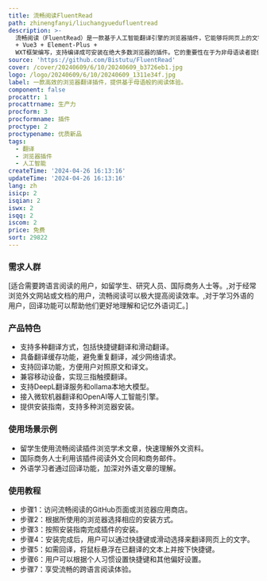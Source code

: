 ```yaml
---
title: 流畅阅读FluentRead
path: zhinengfanyi/liuchangyuedufluentread
description: >-
  流畅阅读（FluentRead）是一款基于人工智能翻译引擎的浏览器插件，它能够将网页上的文字翻译成任何语言，支持快捷键翻译、滑动翻译等多种翻译方式，并具备翻译缓存与回译功能。该插件采用TypeScript
  + Vue3 + Element-Plus +
  WXT框架编写，支持编译成可安装在绝大多数浏览器的插件。它的重要性在于为非母语读者提供流畅的阅读体验，减少语言障碍，提高信息获取效率。
source: 'https://github.com/Bistutu/FluentRead'
cover: /cover/20240609/6/10/20240609_b3726eb1.jpg
logo: /logo/20240609/6/10/20240609_1311e34f.jpg
label: 一款高效的浏览器翻译插件，提供基于母语般的阅读体验。
component: false
procattr: 1
procattrname: 生产力
procform: 3
procformname: 插件
proctype: 2
proctypename: 优质新品
tags:
  - 翻译
  - 浏览器插件
  - 人工智能
createTime: '2024-04-26 16:13:16'
updateTime: '2024-04-26 16:13:16'
lang: zh
isicp: 2
isqian: 2
iswx: 2
isqq: 2
iscom: 2
price: 免费
sort: 29822
---
```




### 需求人群
[适合需要跨语言阅读的用户，如留学生、研究人员、国际商务人士等。,对于经常浏览外文网站或文档的用户，流畅阅读可以极大提高阅读效率。,对于学习外语的用户，回译功能可以帮助他们更好地理解和记忆外语词汇。]

### 产品特色
* 支持多种翻译方式，包括快捷键翻译和滑动翻译。
* 具备翻译缓存功能，避免重复翻译，减少网络请求。
* 支持回译功能，方便用户对照原文和译文。
* 兼容移动设备，实现三指触摸翻译。
* 支持DeepL翻译服务和ollama本地大模型。
* 接入微软机器翻译和OpenAI等人工智能引擎。
* 提供安装指南，支持多种浏览器安装。

### 使用场景示例
* 留学生使用流畅阅读插件浏览学术文章，快速理解外文资料。
* 国际商务人士利用该插件阅读外文合同和商务邮件。
* 外语学习者通过回译功能，加深对外语文章的理解。

### 使用教程
* 步骤1：访问流畅阅读的GitHub页面或浏览器应用商店。
* 步骤2：根据所使用的浏览器选择相应的安装方式。
* 步骤3：按照安装指南完成插件的安装。
* 步骤4：安装完成后，用户可以通过快捷键或滑动选择来翻译网页上的文字。
* 步骤5：如需回译，将鼠标悬浮在已翻译的文本上并按下快捷键。
* 步骤6：用户可以根据个人习惯设置快捷键和其他偏好设置。
* 步骤7：享受流畅的跨语言阅读体验。

  
